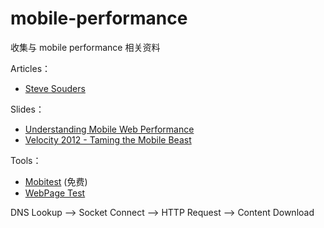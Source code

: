 mobile-performance
==================

收集与 mobile performance 相关资料


Articles：

- [Steve Souders](http://stevesouders.com/mobileperf/)

Slides：

- [Understanding Mobile Web Performance](http://www.slideshare.net/vrajivk/understanding-mobile-web-performance-8390976)
- [Velocity 2012 - Taming the Mobile Beast](http://www.slideshare.net/patrickmeenan/velocity-2012-taming-the-mobile-beast)


Tools：
	
- [Mobitest](http://mobitest.akamai.com/m/index.cgi) (免费)
- [WebPage Test](http://www.webpagetest.org/)


DNS Lookup ——> Socket Connect ——> HTTP Request ——> Content Download
